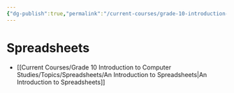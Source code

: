 ```yaml
---
{"dg-publish":true,"permalink":"/current-courses/grade-10-introduction-to-computer-studies/topics/introduction/","dgHomeLink":false}
---
```


# Spreadsheets
- [[Current Courses/Grade 10 Introduction to Computer Studies/Topics/Spreadsheets/An Introduction to Spreadsheets|An Introduction to Spreadsheets]]